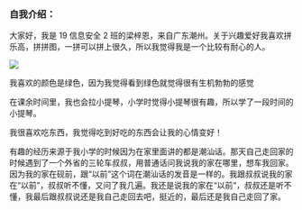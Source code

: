 ### 自我介绍：
大家好，我是 19 信息安全 2 班的梁梓恩，来自广东潮州。关于兴趣爱好我喜欢拼乐高，拼拼图，一拼可以拼上很久，所以我觉得我是一个比较有耐心的人。

![](https://img2020.cnblogs.com/blog/2531437/202109/2531437-20210905000224246-1989250300.jpg)

我喜欢的颜色是绿色，因为我觉得看到绿色就觉得很有生机勃勃的感觉

在课余时间里，我也会拉小提琴，小学时觉得小提琴很有趣，所以学了一段时间的小提琴。

我很喜欢吃东西，我觉得吃到好吃的东西会让我的心情变好！

有趣的经历来源于我小学的时候因为在家里面讲的都是潮汕话。那天自己走回家的时候遇到了一个外省的三轮车叔叔，用普通话问我说我的家在哪里，想车我回家。因为我的家在砚前，跟“以前”这个词在潮汕话的发音是一样的。我跟叔叔说我的家在“以前”，叔叔听不懂，又问了我几遍。我还是说我的家在“以前“，叔叔还是听不懂，我最后跟叔叔说还是我自己走回去吧，挺近的，最后还是我自己走回了家。

